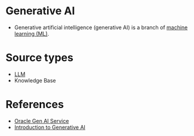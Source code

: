 # Generative AI 
- Generative artificial intelligence (generative AI) is a branch of [machine learning (ML)](../MachineLearning.md).

# Source types
- [LLM](../Foundational-Models/LLM.md)
- Knowledge Base

# References
- [Oracle Gen AI Service](https://www.oracle.com/artificial-intelligence/generative-ai/generative-ai-service/)
- [Introduction to Generative AI](https://www.youtube.com/watch?v=2p5OHDxR2l8)